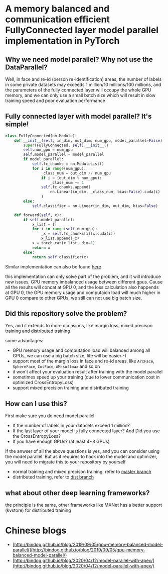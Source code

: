 # A memory balanced and communication efficient FullyConnected layer model parallel implementation in PyTorch

## Why we need model parallel? Why not use the DataParallel?

Well, in face and re-id (person re-identification) areas, the number of labels in some private datasets may exceeds 1 million/10 millions/100 millions, and the parameters of the fully connected layer will occupy the whole GPU memory, and we can only use a small batch size which will result in slow training speed and poor evaluation performance

##  Fully connected layer with model parallel? It's simple!

```python
class FullyConnected(nn.Module):
    def __init__(self, in_dim, out_dim, num_gpu, model_parallel=False):
        super(FullyConnected, self).__init__()
        self.num_gpu = num_gpu
        self.model_parallel = model_parallel
        if model_parallel:
            self.fc_chunks = nn.ModuleList()
            for i in range(num_gpu):
                _class_num = out_dim // num_gpu
                if i < (out_dim % num_gpu):
                    _class_num += 1
                self.fc_chunks.append(
                    nn.Linear(in_dim, _class_num, bias=False).cuda(i)
                )
        else:
            self.classifier = nn.Linear(in_dim, out_dim, bias=False)

    def forward(self, x):
        if self.model_parallel:
            x_list = []
            for i in range(self.num_gpu):
                _x = self.fc_chunks[i](x.cuda(i))
                x_list.append(_x)
            x = torch.cat(x_list, dim=1)
            return x
        else:
            return self.classifier(x)
```
Similar implementation can also be found [here](https://github.com/ZhaoJ9014/face.evoLVe.PyTorch/blob/d5e31893f7e30c0f82262e701463fd83d9725381/head/metrics.py#L41)

this implementation can only solve part of the problem, and it will introduce new issues, GPU memory imbalanced usage between different gpus. Cause all the results will concat at GPU 0, and the loss calculation also happends at GPU 0, the GPU memory usage and computaion load will much higher in GPU 0 compare to other GPUs, we still can not use big batch size.

## Did this repository solve the problem?

Yes, and it extends to more occasions, like margin loss, mixed precison training and distributed training

some advantages:

- GPU memory usage and computation load will balanced among all GPUs, we can use a big batch size, life will be easier:-)
- support most of the margin loss in face and re-id areas, like `ArcFace`, `SphereFace`, `CosFace`, `AM-softmax` and so on
- it won't affect your evaluation result after training with the model parallel
- sometimes speed up your training (due to lower communication cost in optimized CrossEntropyLoss)
- support mixed precision training and distributed training

## How can I use this?

First make sure you do need model parallel:

- If the number of labels in your datasets exceed 1 million?
- If the last layer of your model is fully connected layer? And Did you use the CrossEntropyLoss?
- If you have enough GPUs? (at least 4~8 GPUs)

If the anwser of all the above questions is yes, and you can consider using the model parallel. But as it requires to hack into the model and optimizer, you will need to migrate this to your repository by yourself

- normal training and mixed precison training, refer to [master branch](https://github.com/bindog/pytorch-model-parallel/tree/master)
- distributed training, refer to [dist branch](https://github.com/bindog/pytorch-model-parallel/tree/dist)

## what about other deep learning frameworks?

the principle is the same, other frameworks like MXNet has a better support (kvstore) for distributed training

# Chinese blogs

- [http://bindog.github.io/blog/2019/09/05/gpu-memory-balanced-model-parallel/](http://bindog.github.io/blog/2019/09/05/gpu-memory-balanced-model-parallel/)
- [http://bindog.github.io/blog/2020/04/12/model-parallel-with-apex/](http://bindog.github.io/blog/2020/04/12/model-parallel-with-apex/)
